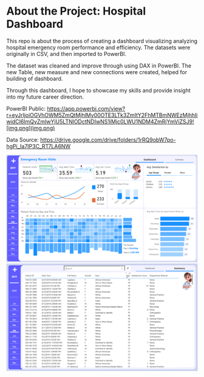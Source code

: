 # About the Project: Hospital Dashboard

This repo is about the process of creating a dashboard visualizing analyzing hospital emergency room performance and efficiency. The datasets were originally in CSV, and then imported to PowerBI.

The dataset was cleaned and improve through using DAX in PowerBI. The new Table, new measure and new connections were created, helped for building of dashboard.

Through this dashboard, I hope to showcase my skills and provide insight into my future career direction.

PowerBI Public: https://app.powerbi.com/view?r=eyJrIjoiOGVhOWM5ZmQtMjhlMy00OTE3LTk3ZmItY2FhMTBmNWEzMjhhIiwidCI6ImQyZmIwYjU5LTNlODctNDIwNS1iMjc0LWU1NDM4ZmRjYmViZSJ9![img.png](img.png)

Data Source: https://drive.google.com/drive/folders/1rRQ9obW7po-hgPi_Ia7IP3C_RT7LA6NW

![dashboard](dashboard.png)
![dashboard](summary.png)